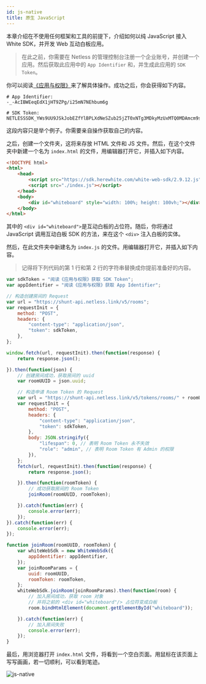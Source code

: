 ```yaml
---
id: js-native
title: 原生 JavaScript
---
```


本章介绍在不使用任何框架和工具的前提下，介绍如何以纯 JavaScript 接入White SDK，并开发 Web 互动白板应用。

> 在此之前，你需要在 Netless 的管理控制台注册一个企业账号，并创建一个应用。然后获取此应用中的 `App Identifier` 和，并生成此应用的 `SDK Token`。

你可以阅读[《应用与权限》](https://developer.netless.link/documents/guan-li-kong-zhi-tai/applications-and-authority)来了解具体操作。成功之后，你会获得如下内容。

```text
# App Identifier:
-_-AcIBWEeqEdX1jHT9ZPg/i25mN7NEhbum6g

# SDK Token:
NETLESSSDK_YWs9UU9JSkJobEZfYlBPLXdNeSZub25jZT0xNTg3MDkyMzUxMTQ0MDAmcm9sZT0wJnNpZz1mYmUzOTI3MjhkZmVhNTc4MzllZTdhNWQ3N2RhZjdjNjkyZmUwNzk1Y2M2MGFhMzE1Y2YxZDY1YmMxODkxNmRi
```

这段内容只是举个例子。你需要亲自操作获取自己的内容。

之后，创建一个文件夹，这将来存放 HTML 文件和 JS 文件。然后，在这个文件夹中新建一个名为 `index.html` 的文件，用编辑器打开它，并插入如下内容。

```html
<!DOCTYPE html>
<html>
    <head>
        <script src="https://sdk.herewhite.com/white-web-sdk/2.9.12.js"></script>
        <script src="./index.js"></script>
    </head>
    <body>
        <div id="whiteboard" style="width: 100%; height: 100vh;"></div>
    </body>
</html>
```

其中的 `<div id="whiteboard">`是互动白板的占位符。随后，你将通过 JavaScript 调用互动白板 SDK 的方法，来在这个 `<div>` 注入白板的实体。

然后，在此文件夹中新建名为 `index.js` 的文件。用编辑器打开它，并插入如下内容。

> 记得将下列代码的第 1 行和第 2 行的字符串替换成你提前准备好的内容。

```javascript
var sdkToken = "阅读《应用与权限》获取 SDK Token";
var appIdentifier = "阅读《应用与权限》获取 App Identifier";

// 构造创建房间的 Request
var url = "https://shunt-api.netless.link/v5/rooms";
var requestInit = {
    method: "POST",
    headers: {
        "content-type": "application/json",
        "token": sdkToken,
    },
};

window.fetch(url, requestInit).then(function(response) {
    return response.json();

}).then(function(json) {
    // 创建房间成功，获取房间的 uuid
    var roomUUID = json.uuid;

    // 构造申请 Room Token 的 Request
    var url = "https://shunt-api.netless.link/v5/tokens/rooms/" + roomUUID;
    var requestInit = {
        method: "POST",
        headers: {
            "content-type": "application/json",
            "token": sdkToken,
        },
        body: JSON.stringify({
            "lifespan": 0, // 表明 Room Token 永不失效
            "role": "admin", // 表明 Room Token 有 Admin 的权限
        }),
    };
    fetch(url, requestInit).then(function(response) {
        return response.json();

    }).then(function(roomToken) {
        // 成功获取房间的 Room Token
        joinRoom(roomUUID, roomToken);

    }).catch(function(err) {
        console.error(err);
    });
}).catch(function(err) {
    console.error(err);
});

function joinRoom(roomUUID, roomToken) {
    var whiteWebSdk = new WhiteWebSdk({
        appIdentifier: appIdentifier,
    });
    var joinRoomParams = {
        uuid: roomUUID,
        roomToken: roomToken,
    };
    whiteWebSdk.joinRoom(joinRoomParams).then(function(room) {
        // 加入房间成功，获取 room 对象
        // 并将之前的 <div id="whiteboard"/> 占位符变成白板
        room.bindHtmlElement(document.getElementById("whiteboard"));

    }).catch(function(err) {
        // 加入房间失败
        console.error(err);
    });
}
```

最后，用浏览器打开 `index.html` 文件，将看到一个空白页面。用鼠标在该页面上写写画画，若一切顺利，可以看到笔迹。

![js-native](/img/js-native-view.png)
